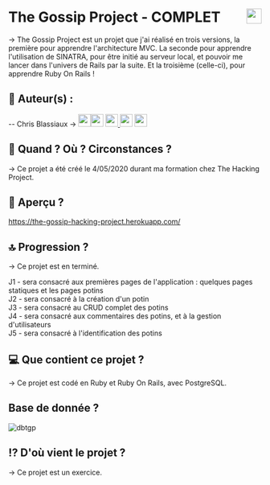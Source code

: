 # The Gossip Project - COMPLET <img src="https://raw.githubusercontent.com/matiassingers/awesome-readme/master/icon.png" width="30px" style="float: right">


→ The Gossip Project est un projet que j'ai réalisé en trois versions, la première pour apprendre l'architecture MVC. La seconde pour apprendre l'utilisation de SINATRA, pour être initié au serveur local, et pouvoir me lancer dans l'univers de Rails par la suite. Et la troisième (celle-ci), pour apprendre Ruby On Rails !  

## 👤  Auteur(s) : 

-- Chris Blassiaux → 
[<img src="http://pngimg.com/uploads/github/github_PNG40.png" width="25" >](https://github.com/ChrisBlassiaux )[<img src="https://user-images.githubusercontent.com/59894954/79057092-9281bc00-7c5d-11ea-9392-783b52f9dae4.png" width="25" >](https://chrisb.fr/)  [<img src="https://www.crossfitchelles.com/wp-content/uploads/2019/03/linkedin-icon-logo-png-transparent.png" width="25" >  ](https://www.linkedin.com/in/christopher-blassiaux-802891198/)  [<img src="https://upload.wikimedia.org/wikipedia/commons/4/45/New_Logo_Gmail.svg" width="25" >](chrisblassiaux@gmail.com)   [<img src="https://www.toomed.com/blog/wp-content/uploads/2018/09/new-instagram-logo-png-transparent.png" width="25" > ](https://www.instagram.com/chris.blassiaux/) 

## :calendar:  Quand ? Où ? Circonstances ?

→ Ce projet a été créé le 4/05/2020 durant ma formation chez The Hacking Project.

## :eyes:  Aperçu ?
https://the-gossip-hacking-project.herokuapp.com/

## :top:  Progression ?

→ Ce projet est en terminé. 

J1 - sera consacré aux premières pages de l'application : quelques pages statiques et les pages potins<br>
J2 - sera consacré à la création d'un potin<br>
J3 - sera consacré au CRUD complet des potins<br>
J4 - sera consacré aux commentaires des potins, et à la gestion d'utilisateurs<br>
J5 - sera consacré à l'identification des potins

## :computer:  Que contient ce projet ?

→ Ce projet est codé en Ruby et Ruby On Rails, avec PostgreSQL.

## Base de donnée ?
![dbtgp](https://user-images.githubusercontent.com/59894954/81508924-62364780-9307-11ea-95f7-1312b83ac0aa.png)


## :interrobang:  D'où vient le projet ?

→ Ce projet est un exercice.
